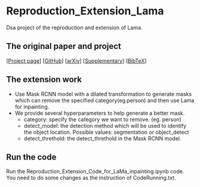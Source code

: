 # Reproduction_Extension_Lama
Dsa project of the reproduction and extension of Lama.

## The original paper and project
[[Project page](https://saic-mdal.github.io/lama-project/)] [[GitHub](https://github.com/saic-mdal/lama)] [[arXiv](https://arxiv.org/abs/2109.07161)] [[Supplementary](https://ashukha.com/projects/lama_21/lama_supmat_2021.pdf)] [[BibTeX](https://senya-ashukha.github.io/projects/lama_21/paper.txt)]

## The extension work
- Use Mask RCNN model with a dilated transformation to generate masks which can remove the specified category(eg.person) and then use Lama for inpainting.
- We provide several hyperparameters to help generate a better mask. 
  - category: specify the category we want to remove. (eg. person)
  - detect_model: the detection method which will be used to identify the object location. Possible values: segmentation or object_detect
  - detect_threthold: the detect_threthold in the Mask RCNN model.

## Run the code
Run the Reproduction_Extension_Code_for_LaMa_inpainting.ipynb code. You need to do some changes as the instruction of CodeRunning.txt.
